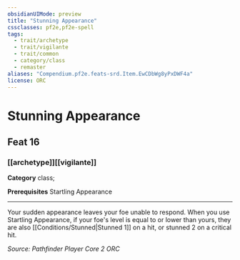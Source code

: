 ```yaml
---
obsidianUIMode: preview
title: "Stunning Appearance"
cssclasses: pf2e,pf2e-spell
tags:
  - trait/archetype
  - trait/vigilante
  - trait/common
  - category/class
  - remaster
aliases: "Compendium.pf2e.feats-srd.Item.EwCDbWg8yPxDWF4a"
license: ORC
---
```

# Stunning Appearance
## Feat 16
### [[archetype]][[vigilante]]

**Category** class; 



**Prerequisites** Startling Appearance
* * *
Your sudden appearance leaves your foe unable to respond. When you use Startling Appearance, if your foe's level is equal to or lower than yours, they are also [[Conditions/Stunned|Stunned 1]] on a hit, or stunned 2 on a critical hit.

*Source: Pathfinder Player Core 2*
*ORC*
